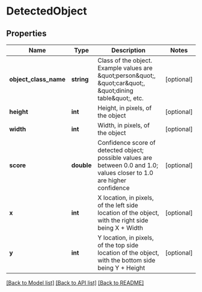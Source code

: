 # DetectedObject

## Properties
Name | Type | Description | Notes
------------ | ------------- | ------------- | -------------
**object_class_name** | **string** | Class of the object.  Example values are \&quot;person\&quot;, \&quot;car\&quot;, \&quot;dining table\&quot;, etc. | [optional] 
**height** | **int** | Height, in pixels, of the object | [optional] 
**width** | **int** | Width, in pixels, of the object | [optional] 
**score** | **double** | Confidence score of detected object; possible values are between 0.0 and 1.0; values closer to 1.0 are higher confidence | [optional] 
**x** | **int** | X location, in pixels, of the left side location of the object, with the right side being X + Width | [optional] 
**y** | **int** | Y location, in pixels, of the top side location of the object, with the bottom side being Y + Height | [optional] 

[[Back to Model list]](../README.md#documentation-for-models) [[Back to API list]](../README.md#documentation-for-api-endpoints) [[Back to README]](../README.md)


